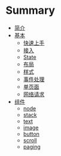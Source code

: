 # Summary

* [简介](introduction.md)
* [基本]()
    * [快速上手]()
    * [接入]()
    * [State](basics/State.md)
    * [布局](basics/Layout.md)
    * [样式](basics/Style.md)
    * [事件处理]()
    * [单页面]()
    * [网络请求]()
* [组件]()
    * [node]()
    * [stack]()
    * [text](components/text.md)
    * [image](components/image.md)
    * [button](components/button.md)
    * [scroll]()
    * [paging]()